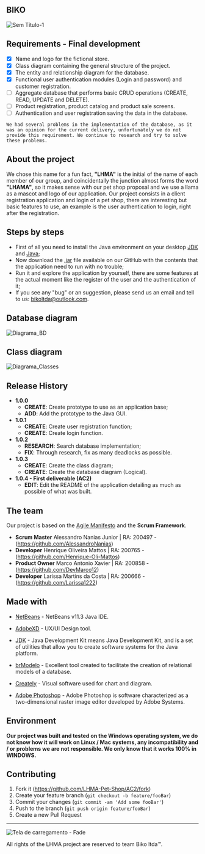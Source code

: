 ## BIKO

![Sem Título-1](https://user-images.githubusercontent.com/63882166/100658579-104e2100-332e-11eb-9e0e-7b2ba50c478b.png)

## Requirements - Final development

- [x] Name and logo for the fictional store. 
- [x] Class diagram containing the general structure of the project.
- [x] The entity and relationship diagram for the database.
- [x] Functional user authentication modules (Login and password) and customer registration.
- [ ] Aggregate database that performs basic CRUD operations (CREATE, READ, UPDATE and DELETE).
- [ ] Product registration, product catalog and product sale screens.
- [ ] Authentication and user registration saving the data in the database.

```
We had several problems in the implementation of the database, as it was an opinion for the current delivery, unfortunately we do not provide this requirement. We continue to research and try to solve these problems.
```

## About the project

We chose this name for a fun fact, <b>"LHMA"</b> is the initial of the name of each member of our group, and coincidentally the junction almost forms the word <b>"LHAMA"</b>, so it makes sense with our pet shop proposal and we use a llama as a mascot and logo of our application.
Our project consists in a client registration application and login of a pet shop, there are interesting but basic features to use, an example is the user authentication to login, right after the registration.

## Steps by steps

* First of all you need to install the Java environment on your desktop [JDK](https://www.oracle.com/br/java/technologies/javase/javase-jdk8-downloads.html) and [Java](https://www.java.com/pt-BR/);
* Now download the [.jar](https://github.com/LHMA-Pet-Shop/AC2/tree/main/dist) file available on our GitHub with the contents that the application need to run with no trouble;
* Run it and explore the application by yourself, there are some features at the actual moment like the register of the user and the authentication of it;
* If you see any "bug" or an suggestion, please send us an email and tell to us: bikoltda@outlook.com.

## Database diagram

![Diagrama_BD](https://user-images.githubusercontent.com/63882166/97508885-7c202100-195f-11eb-931f-46a064a144a2.png)

## Class diagram

![Diagrama_Classes](https://user-images.githubusercontent.com/63882166/97509830-15503700-1962-11eb-8885-e1834070925a.png)

## Release History

* <b>1.0.0</b>
    * **CREATE**: Create prototype to use as an application base;
    * **ADD**: Add the prototype to the Java GUI.
* <b>1.0.1</b>
    * **CREATE**: Create user registration function;
    * **CREATE**: Create login function.
* <b>1.0.2</b>
    * **RESEARCH**: Search database implementation;
    * **FIX**: Through research, fix as many deadlocks as possible.
* <b>1.0.3</b>
    * **CREATE**: Create the class diagram;
    * **CREATE**: Create the database diagram (Logical).
* <b>1.0.4 - First deliverable (AC2)</b>
    * **EDIT**: Edit the README of the application detailing as much as possible of what was built.

## The team

Our project is based on the [Agile Manifesto](https://agilemanifesto.org) and the <b>Scrum Framework</b>.

* <b>Scrum Master</b> Alessandro Nanias Junior | RA: 200497 - (https://github.com/AlessandroNanias)
* <b>Developer</b> Henrique Oliveira Mattos | RA: 200765 - (https://github.com/Henrique-Oli-Mattos)
* <b>Product Owner</b> Marco Antonio Xavier | RA: 200858 - (https://github.com/DevMarco12)
* <b>Developer</b> Larissa Martins da Costa | RA: 200666 - (https://github.com/Larissa1222)

## Made with
* [NetBeans](https://netbeans.org/) - NetBeans v11.3 Java IDE.
* [AdobeXD](https://www.adobe.com/br/products/xd.html) - UX/UI Design tool.
* [JDK](https://www.oracle.com/br/java/technologies/javase/javase-jdk8-downloads.html) - Java Development Kit means Java Development Kit, and is a set of utilities that allow you to create software systems for the Java platform.

* [brModelo](https://sourceforge.net/projects/brmodelo/) - Excellent tool created to facilitate the creation of relational models of a database.
* [Creately](https://creately.com/) - Visual software used for chart and diagram.
* [Adobe Photoshop](https://www.adobe.com/br/products/photoshop.html) - Adobe Photoshop is software characterized as a two-dimensional raster image editor developed by Adobe Systems.

## Environment

<b>Our project was built and tested on the Windows operating system, we do not know how it will work on Linux / Mac systems, any incompatibility and / or problems we are not responsible. We only know that it works 100% in WINDOWS.</b>
   
## Contributing

1. Fork it (<https://github.com/LHMA-Pet-Shop/AC2/fork>)
2. Create your feature branch (`git checkout -b feature/fooBar`)
3. Commit your changes (`git commit -am 'Add some fooBar'`)
4. Push to the branch (`git push origin feature/fooBar`)
5. Create a new Pull Request

---------------------------------------------------------------------------------------------------------------------------------------------------------------------------------

![Tela de carregamento - Fade](https://user-images.githubusercontent.com/63882166/99312635-17a90100-283d-11eb-9252-dbceeafc26db.png)

All rights of the LHMA project are reserved to team Biko ltda™.
